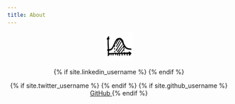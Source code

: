 ```yaml
---
title: About
---
```


<link rel="stylesheet" href="//maxcdn.bootstrapcdn.com/font-awesome/4.3.0/css/font-awesome.min.css">


<center>
<div>
<a href="http://www.subsubroutine.com">
  <img src="/assets/favicon.png">
</a>
<p>
{% if site.linkedin_username %}
    <a href="https://au.linkedin.com/in/{{ site.linkedin_username }}">
      <i class="fa fa-linkedin fa-3x"></i>  <!--LinkedIn -->
    </a>
{% endif %}
<p>
{% if site.twitter_username %}
    <a href="https://twitter.com/{{ site.twitter_username }}">
      <i class="fa fa-twitter fa-3x"></i>  <!--Twitter -->
    </a>
{% endif %}
{% if site.github_username %}
    <a href="https://github.com/{{ site.github_username }}">
      <i class="fa fa-github"></i> GitHub
    </a>
{% endif %}
<p>
</div>
</center>
